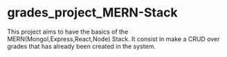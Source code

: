 # grades_project_MERN-Stack
This project aims to have the basics of the MERN(Mongol,Express,React,Node) Stack. It consist in make a CRUD over grades that has already been created in the system.
